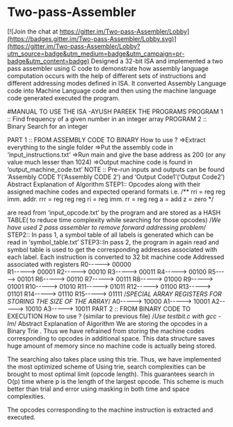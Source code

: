# Two-pass-Assembler

[![Join the chat at https://gitter.im/Two-pass-Assembler/Lobby](https://badges.gitter.im/Two-pass-Assembler/Lobby.svg)](https://gitter.im/Two-pass-Assembler/Lobby?utm_source=badge&utm_medium=badge&utm_campaign=pr-badge&utm_content=badge)
Designed a 32-bit ISA and implemented a two pass assembler using C code to demonstrate how assembly language computation occurs with the help of different sets of instructions and different addressing modes defined in ISA. It converted Assembly Language code into Machine Language code and then using the machine language code generated executed the program. 

#MANUAL TO USE THE ISA
-AYUSH PAREEK 
THE PROGRAMS
PROGRAM 1 ::	Find frequency of a given number in an integer array
PROGRAM 2 ::	Binary Search for an integer

PART 1 :: FROM ASSEMBLY CODE TO BINARY
How to use ?
=>Extract everything to the single folder 
=>Put the assembly code in ‘input_instructions.txt’
=>Run main and give the base address as 200 (or any value much lesser than 1024)
=>Output machine code is found in ‘output_machine_code.txt’
NOTE :: Pre-run inputs and outputs can be found ‘Assembly CODE 1’(‘Assembly CODE 2’) and ‘Output Code1’(‘Output Code2’)
Abstract Explanation of Algorithm
STEP1::  Opcodes along with their assigned machine codes and expected operand formats
i.e.
/**
        rri = reg reg imm. addr.
        rrr = reg reg reg
        ri  = reg imm.
        rr  = reg reg
        a   = add
        z   = zero
        */

 are read from ‘input_opcode.txt’ by the program and are stored as a HASH TABLE( to reduce time complexity while searching for those opcodes)
/*We have used 2 pass assembler to  remove forward addressing problem*/
STEP2:: In pass 1, a symbol table of all labels  is generated which can be read in ‘symbol_table.txt’
STEP3::In pass 2, the program in again read and symbol table is used to get the corresponding addresses associated with each label. Each instruction is converted to 32 bit machine code
Addressed associated with registers
		R0-----> 00000	
		R1----->  00001
		R2-----> 00010
		R3----->  00011
		R4----->  00100
		R5----->  00101
		R6----->  00110
		R7----->  00111
		R8----->  01000
		R9-----> 01001
		R10-----> 01010
		R11-----> 01011
		R12-----> 01100
		R13----->  01101
		R14-----> 01110
		R15-----> 01111
/*SPECIAL ARRAY REGISTERS FOR STORING THE SIZE OF THE ARRAY*/
A0----->  10000
		A1----->  10001
		A2-----> 10010
		A3-----> 10011
PART 2 :: FROM BINARY CODE TO EXECUTION
How to use ? (similar to previous file)
/*Use testbit.c with gcc -lm*/
Abstract Explanation of Algorithm
We are storing the opcodes in a Binary Trie .
Thus we have refrained from storing the machine codes corresponding to opcodes in additional space. This data structure saves huge amount of memory since no machine code is actually being stored.  

 

 The searching also takes place using this trie. Thus, we have implemented the most optimized scheme of 
 Using trie, search complexities can be brought to most optimal limit (opcode length). This guarantees search in O(p) time where p is the length of the largest opcode. This scheme is much better than trial and error using masking in both time and space complexities.
 
The opcodes corresponding to the machine instruction is extracted and executed.

